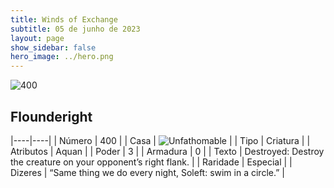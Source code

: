 ```yaml
---
title: Winds of Exchange
subtitle: 05 de junho de 2023
layout: page
show_sidebar: false
hero_image: ../hero.png
---
```


![400](https://mastervault-storage-prod.s3.amazonaws.com/media/card_front/en/600_400_5b7b12677e3a_en.png)


## Flounderight

|----|----|
| Número | 400 |
| Casa | ![Unfathomable](https://archonarcana.com/images/thumb/1/10/Unfathomable.png/22px-Unfathomable.png "Abissais") |
| Tipo | Criatura |
| Atributos | Aquan |
| Poder | 3 |
| Armadura | 0 |
| Texto | Destroyed: Destroy the creature on your opponent’s right flank.  |
| Raridade | Especial |
| Dizeres | “Same thing we do every night, Soleft: swim in a circle.” |
